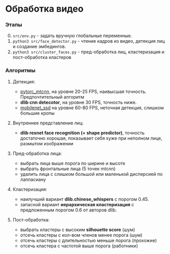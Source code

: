 # Обработка видео

### Этапы

0. ``src/env.py`` - задать вручную глобальные переменные.
1. ``python3 src/face_detector.py`` - чтение кадров из видео, детекция лиц и создание
эмбедингов. 
2. ``python3 src/cluster_faces.py`` - пред-обработка лиц, кластеризация и 
пост-обработка кластеров

### Алгоритмы

1. Детекция:
    - [pytorc_mtcnn](https://github.com/Seanlinx/mtcnn), на уровне 20-25 FPS,
    наивысшая точность. Предпочтительный алгоритм
    - **dlib cnn detecotor**, на уровне 30 FPS, точность ниже.
    - [mobilenet_ssd](https://github.com/yeephycho/tensorflow-face-detection)
    на уровне 60-80 FPS, неточная детекция, слишком большие кропы

2. Внутреннее представление лиц:
    - **dlib resnet face recognition (+ shape predictor)**, точность достаточно
    хорошая, показывает себя хуже при неполном лице, размытом изображении
    
3. Пред-обработка лица:
    - выбрать лица выше порога по ширине и высоте
    - выбрать фронтальные лица (5 точек mtcnn)
    - удалить лица с слишком большой или маленькой дисперсией по лапласиану

4. Кластеризация:
    - наилучший вариант **dlib.chinese_whispers** с порогом 0.45.
    - запасной вариант **иерархическая кластеризация** с предложенным порогом
    0.6 от авторов dlib.
    
5. Пост-обработка:
    - выбрать кластеры с высоким **silhouette score** (шум)
    - отсечь кластеры с кол-вом членов менее порога (шум)
    - отсечь кластеры с длительностью  меньше порога (прохожие)
    - отсечь кластера с частотой выше порога (работники)